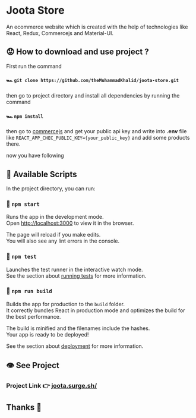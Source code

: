 # Joota Store
An ecommerce website which is created with the help of technologies like React, Redux,  Commercejs and Material-UI.

## :worried: How to download and use project ?

First run the command 

#### :racing_car: `git clone https://github.com/theMuhammadKhalid/joota-store.git`

then go to project directory and install all dependencies by running the command

#### :racing_car: `npm install`

then go to [commercejs](https://commercejs.com/) and get your public api key and write into __.env__ file like `REACT_APP_CHEC_PUBLIC_KEY={your_public_key}` and add some products there.

now you have following

## :scroll: Available Scripts

In the project directory, you can run:

### :red_car: `npm start`

Runs the app in the development mode.\
Open [http://localhost:3000](http://localhost:3000) to view it in the browser.

The page will reload if you make edits.\
You will also see any lint errors in the console.

### :test_tube: `npm test`

Launches the test runner in the interactive watch mode.\
See the section about [running tests](https://facebook.github.io/create-react-app/docs/running-tests) for more information.

### :bricks: `npm run build`

Builds the app for production to the `build` folder.\
It correctly bundles React in production mode and optimizes the build for the best performance.

The build is minified and the filenames include the hashes.\
Your app is ready to be deployed!

See the section about [deployment](https://facebook.github.io/create-react-app/docs/deployment) for more information.

## :eye: See Project
### Project Link :point_right: [joota.surge.sh/](http://joota.surge.sh/)

## Thanks :slightly_smiling_face:
